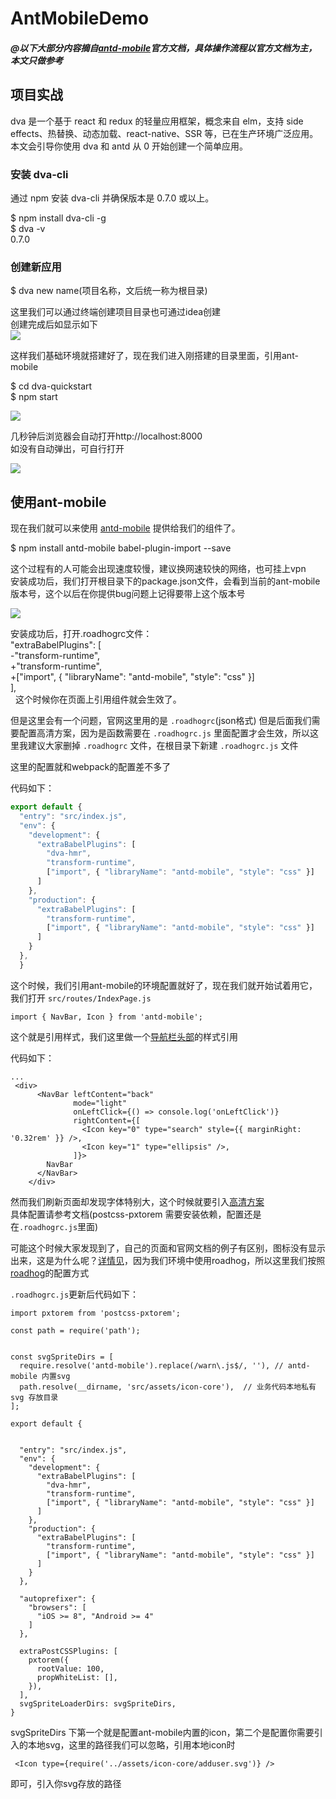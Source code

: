 # AntMobileDemo
##### @以下大部分内容摘自[antd-mobile](https://mobile.ant.design/index-cn)官方文档，具体操作流程以官方文档为主，本文只做参考

## 项目实战
dva 是一个基于 react 和 redux 的轻量应用框架，概念来自 elm，支持 side effects、热替换、动态加载、react-native、SSR 等，已在生产环境广泛应用。
本文会引导你使用 dva 和 antd 从 0 开始创建一个简单应用。

### 安装 dva-cli
通过 npm 安装 dva-cli 并确保版本是 0.7.0 或以上。

$ npm install dva-cli -g<br>
$ dva -v<br>
0.7.0<br>

### 创建新应用
$ dva new name(项目名称，文后统一称为根目录)<br>

这里我们可以通过终端创建项目目录也可通过idea创建<br>
创建完成后如显示如下<br>
![](https://github.com/SynChron1zed/AntMobileDemo/raw/master/ReadmeImg/QQ1.png)

这样我们基础环境就搭建好了，现在我们进入刚搭建的目录里面，引用ant-mobile<br>

$ cd dva-quickstart<br>
$ npm start<br>

![](https://github.com/SynChron1zed/AntMobileDemo/raw/master/ReadmeImg/QQ2.png)

几秒钟后浏览器会自动打开http://localhost:8000<br>
如没有自动弹出，可自行打开<br>

![](https://github.com/SynChron1zed/AntMobileDemo/raw/master/ReadmeImg/QQ3.png)

## 使用ant-mobile
现在我们就可以来使用 [antd-mobile](https://mobile.ant.design/index-cn) 提供给我们的组件了。<br>

$ npm install antd-mobile babel-plugin-import --save<br>

这个过程有的人可能会出现速度较慢，建议换网速较快的网络，也可挂上vpn<br>
安装成功后，我们打开根目录下的package.json文件，会看到当前的ant-mobile版本号，这个以后在你提供bug问题上记得要带上这个版本号<br>

![](https://github.com/SynChron1zed/AntMobileDemo/raw/master/ReadmeImg/QQ4.png)

安装成功后，打开.roadhogrc文件：<br>
 "extraBabelPlugins": [<br>
 -"transform-runtime",<br>
 +"transform-runtime",<br>
 +["import", { "libraryName": "antd-mobile", "style": "css" }]<br>
  ],<br>
  
这个时候你在页面上引用组件就会生效了。<br>

但是这里会有一个问题，官网这里用的是 `.roadhogrc`(json格式) 但是后面我们需要配置高清方案，因为是函数需要在 `.roadhogrc.js` 里面配置才会生效，所以这里我建议大家删掉 `.roadhogrc` 文件，在根目录下新建 `.roadhogrc.js` 文件<br>

这里的配置就和webpack的配置差不多了<br>

代码如下：<br>

``` javascript
export default {
  "entry": "src/index.js",
  "env": {
    "development": {
      "extraBabelPlugins": [
        "dva-hmr",
        "transform-runtime",
        ["import", { "libraryName": "antd-mobile", "style": "css" }]
      ]
    },
    "production": {
      "extraBabelPlugins": [
        "transform-runtime",
        ["import", { "libraryName": "antd-mobile", "style": "css" }]
      ]
    }
  },
  }
 ```
这个时候，我们引用ant-mobile的环境配置就好了，现在我们就开始试着用它，我们打开 `src/routes/IndexPage.js`<br>

```
import { NavBar, Icon } from 'antd-mobile';
```
这个就是引用样式，我们这里做一个[导航栏头部](https://mobile.ant.design/components/nav-bar-cn/)的样式引用<br>

代码如下：<br>

```
...
 <div>
      <NavBar leftContent="back"
              mode="light"
              onLeftClick={() => console.log('onLeftClick')}
              rightContent={[
                <Icon key="0" type="search" style={{ marginRight: '0.32rem' }} />,
                <Icon key="1" type="ellipsis" />,
              ]}>
        NavBar
      </NavBar>
    </div>
 ```
然而我们刷新页面却发现字体特别大，这个时候就要引入[高清方案](https://github.com/ant-design/ant-design-mobile/wiki)<br>
具体配置请参考文档(postcss-pxtorem 需要安装依赖，配置还是在`.roadhogrc.js`里面)<br>

可能这个时候大家发现到了，自己的页面和官网文档的例子有区别，图标没有显示出来，这是为什么呢？[详情见](https://mobile.ant.design/components/icon-cn/)，因为我们环境中使用roadhog，所以这里我们按照[roadhog](https://github.com/sorrycc/roadhog)的配置方式<br>

`.roadhogrc.js`更新后代码如下：

```
import pxtorem from 'postcss-pxtorem';

const path = require('path');


const svgSpriteDirs = [
  require.resolve('antd-mobile').replace(/warn\.js$/, ''), // antd-mobile 内置svg 
  path.resolve(__dirname, 'src/assets/icon-core'),  // 业务代码本地私有 svg 存放目录
];

export default {


  "entry": "src/index.js",
  "env": {
    "development": {
      "extraBabelPlugins": [
        "dva-hmr",
        "transform-runtime",
        ["import", { "libraryName": "antd-mobile", "style": "css" }]
      ]
    },
    "production": {
      "extraBabelPlugins": [
        "transform-runtime",
        ["import", { "libraryName": "antd-mobile", "style": "css" }]
      ]
    }
  },

  "autoprefixer": {
    "browsers": [
      "iOS >= 8", "Android >= 4"
    ]
  },

  extraPostCSSPlugins: [
    pxtorem({
      rootValue: 100,
      propWhiteList: [],
    }),
  ],
  svgSpriteLoaderDirs: svgSpriteDirs,
}

```
 svgSpriteDirs 下第一个就是配置ant-mobile内置的icon，第二个是配置你需要引入的本地svg，这里的路径我们可以忽略，引用本地icon时
 
```
 <Icon type={require('../assets/icon-core/adduser.svg')} />
```
即可，引入你svg存放的路径
 


